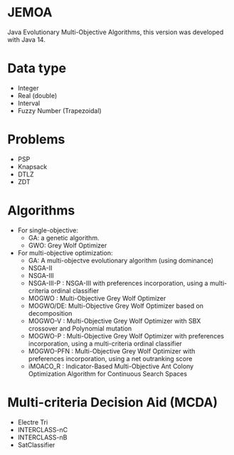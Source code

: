 # JEMOA
Java Evolutionary Multi-Objective Algorithms, this version was developed with Java 14.
# Data type
   * Integer
   * Real (double)
   * Interval 
   * Fuzzy Number (Trapezoidal)
# Problems
  *  PSP
  *  Knapsack
  *  DTLZ
  *  ZDT
# Algorithms
*  For single-objective:
   * GA: a genetic algorithm. 
   * GWO: Grey Wolf Optimizer
*  For multi-objective optimization:
   * GA: A multi-objectve evolutionary algorithm (using dominance)
   * NSGA-II
   * NSGA-III
   * NSGA-III-P : NSGA-III with preferences incorporation, using a multi-criteria ordinal classifier
   * MOGWO : Multi-Objective Grey Wolf Optimizer
   * MOGWO/DE: Multi-Objective Grey Wolf Optimizer based on decomposition
   * MOGWO-V : Multi-Objective Grey Wolf Optimizer with SBX crossover and Polynomial mutation
   * MOGWO-P : Multi-Objective Grey Wolf Optimizer with preferences incorporation, using a multi-criteria ordinal classifier
   * MOGWO-PFN : Multi-Objective Grey Wolf Optimizer with preferences incorporation, using a net outranking score
   * iMOACO_R : Indicator-Based Multi-Objective Ant Colony Optimization Algorithm for Continuous Search Spaces
# Multi-criteria Decision Aid (MCDA)
   * Electre Tri
   * INTERCLASS-nC
   * INTERCLASS-nB
   * SatClassifier
